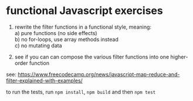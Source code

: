 # functional Javascript exercises

1. rewrite the filter functions in a functional style, meaning:  
   a) pure functions (no side effects)  
   b) no for-loops, use array methods instead  
   c) no mutating data

2. see if you can can compose the various filter functions into one higher-order function

see: <https://www.freecodecamp.org/news/javascript-map-reduce-and-filter-explained-with-examples/>

to run the tests, run `npm install`, `npm build` and then `npm test`